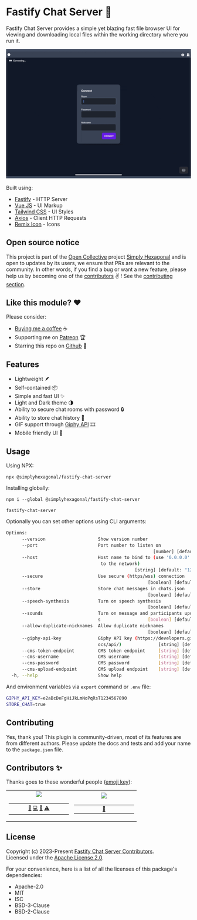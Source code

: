 # Fastify Chat Server 💬

Fastify Chat Server provides a simple yet blazing fast file browser UI for viewing and downloading
local files within the working directory where you run it.

![](https://raw.githubusercontent.com/simplyhexagonal/fastify-chat-server/main/demo.gif)

Built using:

- [Fastify](https://www.fastify.io/) - HTTP Server
- [Vue JS](https://vuejs.org/) - UI Markup
- [Tailwind CSS](https://tailwindcss.com/) - UI Styles
- [Axios](https://axios-http.com/) - Client HTTP Requests
- [Remix Icon](https://remixicon.com/) - Icons

## Open source notice

This project is part of the [Open Collective](https://opencollective.com/simplyhexagonal) project [Simply Hexagonal](https://simplyhexagonal.org)
and is open to updates by its users, we ensure that PRs are relevant to the community.
In other words, if you find a bug or want a new feature, please help us by becoming one of the
[contributors](#contributors-) ✌️ ! See the [contributing section](#contributing).

## Like this module? ❤

Please consider:

- [Buying me a coffee](https://www.buymeacoffee.com/jeanlescure) ☕
- Supporting me on [Patreon](https://www.patreon.com/jeanlescure) 🏆
- Starring this repo on [Github](https://github.com/simplyhexagonal/fastify-chat-server) 🌟

## Features

- Lightweight 🪶
- Self-contained 📦
- Simple and fast UI ✨
- Light and Dark theme 🌗
- Ability to secure chat rooms with password 🔒
- Ability to store chat history 💾
- GIF support through [Giphy API](https://developers.giphy.com/docs/api/#quick-start-guide) 🎞️
- Mobile friendly UI 📱

## Usage

Using NPX:

```
npx @simplyhexagonal/fastify-chat-server
```

Installing globally:

```
npm i --global @simplyhexagonal/fastify-chat-server
```

```
fastify-chat-server
```

Optionally you can set other options using CLI arguments:

```sh
Options:
      --version                    Show version number                 [boolean]
      --port                       Port number to listen on
                                                        [number] [default: 3000]
      --host                       Host name to bind to (use '0.0.0.0' to expose
                                    to the network)
                                                 [string] [default: "127.0.0.1"]
      --secure                     Use secure (https/wss) connection
                                                      [boolean] [default: false]
      --store                      Store chat messages in chats.json
                                                      [boolean] [default: false]
      --speech-synthesis           Turn on speech synthesis
                                                      [boolean] [default: false]
      --sounds                     Turn on message and participants update sound
                                   s                  [boolean] [default: false]
      --allow-duplicate-nicknames  Allow duplicate nicknames
                                                      [boolean] [default: false]
      --giphy-api-key              Giphy API key (https://developers.giphy.com/d
                                   ocs/api/)              [string] [default: ""]
      --cms-token-endpoint         CMS token endpoint     [string] [default: ""]
      --cms-username               CMS username           [string] [default: ""]
      --cms-password               CMS password           [string] [default: ""]
      --cms-upload-endpoint        CMS upload endpoint    [string] [default: ""]
  -h, --help                       Show help                           [boolean]
```

And environment variables via `export` command or `.env` file:

```sh
GIPHY_API_KEY=e2aBcDeFgHiJkLmNoPqRsT1234567890
STORE_CHAT=true
```

## Contributing

Yes, thank you! This plugin is community-driven, most of its features are from different authors.
Please update the docs and tests and add your name to the `package.json` file.

## Contributors ✨

Thanks goes to these wonderful people ([emoji key](https://allcontributors.org/docs/en/emoji-key)):

<!-- ALL-CONTRIBUTORS-LIST:START - Do not remove or modify this section -->
<!-- prettier-ignore-start -->
<!-- markdownlint-disable -->
<table>
  <tr>
    <td align="center"><a href="https://jeanlescure.cr"><img src="https://shortunique.id/assets/contributors/jeanlescure.svg" /></a><table><tbody><tr><td width="150" align="center"><a href="#maintenance-jeanlescure" title="Maintenance">🚧</a> <a href="https://github.com/simplyhexagonal/fastify-chat-server/commits?author=jeanlescure" title="Code">💻</a> <a href="https://github.com/simplyhexagonal/fastify-chat-server/commits?author=jeanlescure" title="Documentation">📖</a> <a href="https://github.com/simplyhexagonal/fastify-chat-server/commits?author=jeanlescure" title="Tests">⚠️</a></td></tr></tbody></table></td>
    <td align="center"><a href="https://dianalu.design"><img src="https://shortunique.id/assets/contributors/dilescure.svg" /></a><table><tbody><tr><td width="150" align="center"><a href="https://github.com/simplyhexagonal/fastify-chat-server/commits?author=DiLescure" title="User Testing">📓</a></td></tr></tbody></table></td>
  </tr>
</table>
<!-- markdownlint-enable -->
<!-- prettier-ignore-end -->
<!-- ALL-CONTRIBUTORS-LIST:END -->

## License

Copyright (c) 2023-Present [Fastify Chat Server Contributors](https://github.com/simplyhexagonal/fastify-chat-server/#contributors-).<br/>
Licensed under the [Apache License 2.0](https://www.apache.org/licenses/LICENSE-2.0).

For your convenience, here is a list of all the licenses of this package's dependencies:

- Apache-2.0
- MIT
- ISC
- BSD-3-Clause
- BSD-2-Clause
